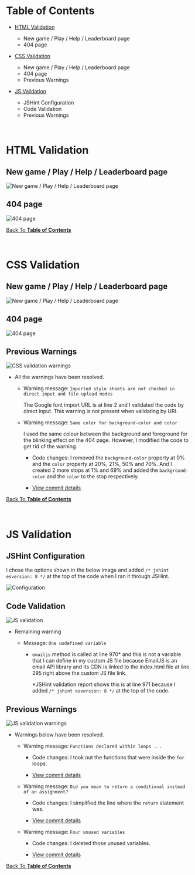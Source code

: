 # Table of Contents

- [HTML Validation](#html-validation)
  - New game / Play / Help / Leaderboard page
  - 404 page

- [CSS Validation](#css-validation)
  - New game / Play / Help / Leaderboard page
  - 404 page
  - Previous Warnings

- [JS Validation](#js-validation)
  - JSHint Configuration
  - Code Validation
  - Previous Warnings

<br>

# HTML Validation

## New game / Play / Help / Leaderboard page

![New game / Play / Help / Leaderboard page](testing/w3c-testing-markup/home.png)

## 404 page

![404 page](testing/w3c-testing-markup/404.png)

[Back To **Table of Contents**](#table-of-contents)

<br>

# CSS Validation

## New game / Play / Help / Leaderboard page

![New game / Play / Help / Leaderboard page](testing/w3c-testing-css/home.png)

## 404 page

![404 page](testing/w3c-testing-css/404.png)

## Previous Warnings

![CSS validation warnings](testing/w3c-testing-css/warning.png)

- All the warnings have been resolved.

  - Warning message: `Imported style sheets are not checked in direct input and file upload modes`

    The Google font import URL is at line 2 and I validated the code by direct input. This warning is not present when validating by URI.

  - Warning message: `Same color for background-color and color`

    I used the same colour between the background and foreground for the blinking effect on the 404 page. However, I modified the code to get rid of the warning.

    - Code changes: I removed the `background-color` property at 0% and the `color` property at 20%, 21%, 50% and 70%. And I created 2 more stops at 1% and 69% and added the `background-color` and the `color` to the stop respectively.
  
    - [View commit details](https://github.com/sejungkwak/connect-4/commit/a4d6b7173e372bcc0b1b1ae7dc39f7b7d771dec1)

[Back To **Table of Contents**](#table-of-contents)

<br>

# JS Validation

## JSHint Configuration

I chose the options shown in the below image and added `/* jshint esversion: 8 */` at the top of the code when I ran it through JSHint.

![Configuration](testing/jshint/jshint-configuration.png)

## Code Validation

![JS validation](testing/jshint/jshint.png)

- Remaining warning

  - Message: `One undefined variable`

    - `emailjs` method is called at line 970* and this is not a variable that I can define in my custom JS file because EmailJS is an email API library and its CDN is linked to the index.html file at line 295 right above the custom JS file link.

      *JSHint validation report shows this is at line 971 because I added `/* jshint esversion: 8 */` at the top of the code.

## Previous Warnings

![JS validation warnings](testing/jshint/jshint-warning.png)

- Warnings below have been resolved.

  - Warning message: `Functions declared within loops ...`

    - Code changes: I took out the functions that were inside the `for` loops.
    
    - [View commit details](https://github.com/sejungkwak/connect-4/commit/65a03d40cb450d66847017028dc4a3029b04d923)
  
  - Warning message: `Did you mean to return a conditional instead of an assignment?`

    - Code changes: I simplified the line where the `return` statement was.
    
    - [View commit details](https://github.com/sejungkwak/connect-4/commit/43d985bb36999c49d3a61bb6c4dba12e57988c6f)
  
  - Warning message: `Four unused variables`

    - Code changes: I deleted those unused variables.
    
    - [View commit details](https://github.com/sejungkwak/connect-4/commit/f4b95a87a21d1d2ea179a11fbf755fe8d100f249)

[Back To **Table of Contents**](#table-of-contents)